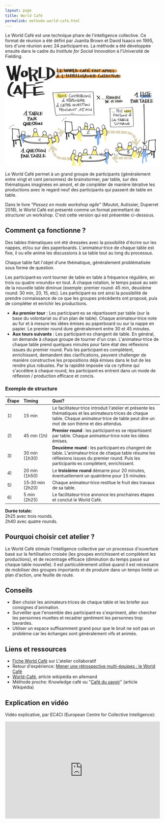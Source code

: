 ```yaml
---
layout: page
title: World Café
permalink: methode-world-cafe.html
---
```


Le World Café est une technique phare de l'intelligence collective. Ce format de réunion a été défini par Juanita Brown et David Isaacs en 1995, lors d'une réunion avec 24 participant·es. La méthode a été développée ensuite dans le cadre du *Institute for Social Innovation* à l'Université de Fielding.

![Source: myhappyjob.fr](images/world-cafe.jpg)

Le World Café permet à un grand groupe de participants (généralement entre vingt et cent personnes) de brainstormer, par table, sur des thématiques imaginées en amont, et de compléter de manière itérative les productions avec le regard neuf des participants qui passent de table en table.

Dans le livre *"Passez en mode workshop agile"* (Moutot, Autissier, Duperret 2018), le World Café est présenté comme un format permettant de structurer un workshop. C'est cette version qui est présentée ci-dessous.

## Comment ça fonctionne ?

Des tables thématiques ont été dressées avec la possibilité d'écrire sur les nappes, et/ou sur des paperboards. L'animateur·trice de chaque table est fixe, il ou elle anime les discussions à sa table tout au long du processus.

Chaque table fait l'objet d'une thématique, généralement problématisée sous forme de question.

Les participant·es vont tourner de table en table à fréquence régulière, en trois ou quatre «rounds» en tout. À chaque rotation, le temps passé au sein de la nouvelle table diminue (exemple: premier round: 45 min, deuxième round: 30 min, 20, 15, etc). Les participant·es ont ainsi la possibilité de prendre connaissance de ce que les groupes précédents ont proposé, puis de compléter et enrichir les productions.

- **Au premier tour** : Les participant·es se répartissent par table (sur la base du volontariat ou d'un plan de table). Chaque animateur·trice note au fur et à mesure les idées émises au paperboard ou sur la nappe en papier. Le premier round dure généralement entre 30 et 45 minutes.
- **Aux tours suivants** : Les participant·es changent de table. En général, on demande à chaque groupe de tourner d'un cran. L'animateur·trice de chaque table prend quelques minutes pour faire état des réflexions issues du premier round. Puis les participant·es complètent, enrichissent, demandent des clarifications, peuvent challenger de manière constructive les propositions déjà émises dans le but de les rendre plus robustes. Par la rapidité imposée via ce rythme qui s'accélère à chaque round, les participant·es entrent dans un mode de réflexion / production efficace et concis.

### Exemple de structure

| Étape   | Timing  | Quoi?    |
|:------- |:------- |:----------------- |
| 1) | 15 min | Le facilitateur·trice introduit l'atelier et présente les thématiques et les animateurs·trices de chaque table. Chaque animateur·trice de table peut dire un mot de son thème et des attendus. |
| 2) | 45 min (1h) | **Premier round** : les participant·es se répartissent par table. Chaque animateur·trice note les idées émises. |
| 3) | 30 min (1h30) | **Deuxième round** : les participant·es changent de table. L'animateur·trice de chaque table résume les réflexions issues du premier round. Puis les participants·es complètent, enrichissent. |
| 4) | 20 min (1h50) | Le **troisième round** démarre pour 20 minutes, éventuellement un quatrième pour 15 minutes. |
| 5) | 15‑30&nbsp;min (2h20) | Chaque animateur·trice restitue le fruit des travaux de sa table. |
| 6) | 5 min (2h25) | Le facilitateur·trice annonce les prochaines étapes et conclut le World Café. |

**Durée totale:**  
2h25 avec trois rounds.  
2h40 avec quatre rounds.

## Pourquoi choisir cet atelier ?

Le World Café stimule l'intelligence collective par un processus d'ouverture basé sur la fertilisation croisée (les groupes enrichissent et complètent les productions), et de recentrage efficace (diminution du temps passé sur chaque table nouvelle). Il est particulièrement utilisé quand il est nécessaire de mobiliser des groupes importants et de produire dans un temps limité un plan d'action, une feuille de route.

## Conseils

- Bien choisir les animateurs·trices de chaque table et les briefer aux consignes d'animation.
- Surveiller que l'ensemble des participant·es s'expriment, aller chercher les personnes muettes et recadrer gentiment les personnes trop bavardes.
- Utiliser un espace suffisamment grand pour que le bruit ne soit pas un problème car les échanges sont généralement vifs et animés.

## Liens et ressources

- [Fiche World Café](https://www.atelier-collaboratif.com/58-world-cafe.html) sur L'atelier collaboratif
- Retour d'expérience: [Mener une rétrospective multi-équipes : le World Café](https://jp-lambert.me/mener-une-r%C3%A9trospective-multi-%C3%A9quipes-le-world-caf%C3%A9-f7f7914a8655)
- [World-Café](https://de.wikipedia.org/wiki/World-Caf%C3%A9), article wikipédia en allemand
- Méthode proche: Knowledge café ou "[Café du savoir](https://fr.wikipedia.org/wiki/Caf%C3%A9_du_savoir)" (article Wikipédia)

## Explication en vidéo

Vidéo explicative, par EC4CI (European Centre for Collective Intelligence):

<iframe width="100%" height="315" src="https://www.youtube.com/embed/KxRw34MvH5U" title="YouTube video player" frameborder="0" allow="accelerometer; autoplay; clipboard-write; encrypted-media; gyroscope; picture-in-picture" allowfullscreen></iframe>


